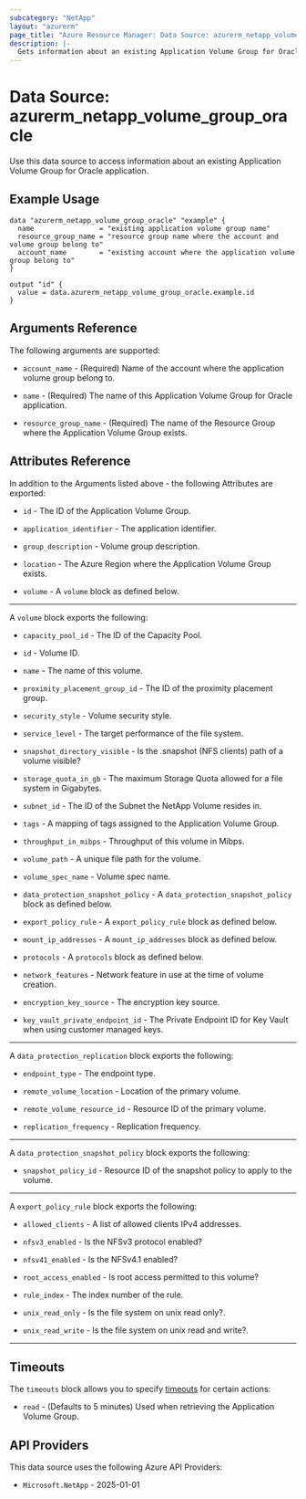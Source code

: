 ```yaml
---
subcategory: "NetApp"
layout: "azurerm"
page_title: "Azure Resource Manager: Data Source: azurerm_netapp_volume_group_oracle"
description: |-
  Gets information about an existing Application Volume Group for Oracle application.
---
```


# Data Source: azurerm_netapp_volume_group_oracle

Use this data source to access information about an existing Application Volume Group for Oracle application.

## Example Usage

```hcl
data "azurerm_netapp_volume_group_oracle" "example" {
  name                = "existing application volume group name"
  resource_group_name = "resource group name where the account and volume group belong to"
  account_name        = "existing account where the application volume group belong to"
}

output "id" {
  value = data.azurerm_netapp_volume_group_oracle.example.id
}
```

## Arguments Reference

The following arguments are supported:

* `account_name` - (Required) Name of the account where the application volume group belong to.

* `name` - (Required) The name of this Application Volume Group for Oracle application.

* `resource_group_name` - (Required) The name of the Resource Group where the Application Volume Group exists.

## Attributes Reference

In addition to the Arguments listed above - the following Attributes are exported: 

* `id` - The ID of the Application Volume Group.

* `application_identifier` - The application identifier.

* `group_description` - Volume group description.

* `location` - The Azure Region where the Application Volume Group exists.

* `volume` - A `volume` block as defined below.

---

A `volume` block exports the following:

* `capacity_pool_id` - The ID of the Capacity Pool.

* `id` - Volume ID.

* `name` - The name of this volume.

* `proximity_placement_group_id` - The ID of the proximity placement group.

* `security_style` - Volume security style.

* `service_level` - The target performance of the file system.

* `snapshot_directory_visible` - Is the .snapshot (NFS clients) path of a volume visible?

* `storage_quota_in_gb` - The maximum Storage Quota allowed for a file system in Gigabytes.

* `subnet_id` - The ID of the Subnet the NetApp Volume resides in.

* `tags` - A mapping of tags assigned to the Application Volume Group.

* `throughput_in_mibps` - Throughput of this volume in Mibps.

* `volume_path` - A unique file path for the volume.

* `volume_spec_name` - Volume spec name.

* `data_protection_snapshot_policy` - A `data_protection_snapshot_policy` block as defined below.

* `export_policy_rule` - A `export_policy_rule` block as defined below.

* `mount_ip_addresses` - A `mount_ip_addresses` block as defined below.

* `protocols` - A `protocols` block as defined below.

* `network_features` - Network feature in use at the time of volume creation.

* `encryption_key_source` - The encryption key source.

* `key_vault_private_endpoint_id` - The Private Endpoint ID for Key Vault when using customer managed keys.

---

A `data_protection_replication` block exports the following:

* `endpoint_type` - The endpoint type.

* `remote_volume_location` - Location of the primary volume.

* `remote_volume_resource_id` - Resource ID of the primary volume.

* `replication_frequency` - Replication frequency.

---

A `data_protection_snapshot_policy` block exports the following:

* `snapshot_policy_id` - Resource ID of the snapshot policy to apply to the volume.

---

A `export_policy_rule` block exports the following:

* `allowed_clients` - A list of allowed clients IPv4 addresses.

* `nfsv3_enabled` - Is the NFSv3 protocol enabled?

* `nfsv41_enabled` - Is the NFSv4.1 enabled?

* `root_access_enabled` - Is root access permitted to this volume?

* `rule_index` - The index number of the rule.

* `unix_read_only` - Is the file system on unix read only?.

* `unix_read_write` - Is the file system on unix read and write?.

---



## Timeouts

The `timeouts` block allows you to specify [timeouts](https://www.terraform.io/language/resources/syntax#operation-timeouts) for certain actions:

* `read` - (Defaults to 5 minutes) Used when retrieving the Application Volume Group.

## API Providers
<!-- This section is generated, changes will be overwritten -->
This data source uses the following Azure API Providers:

* `Microsoft.NetApp` - 2025-01-01
